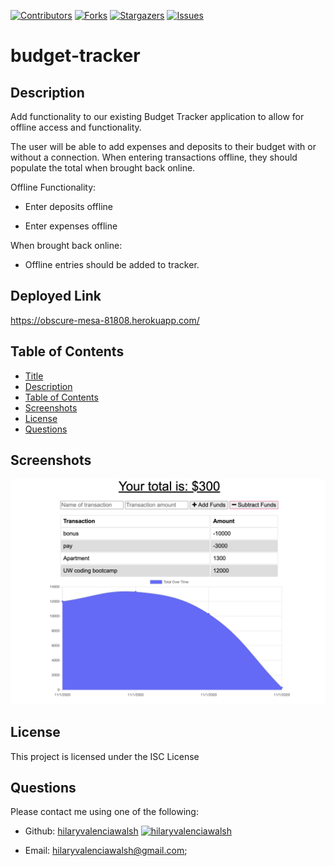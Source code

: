 [contributors-shield]: https://img.shields.io/github/contributors/hilaryvalenciawalsh/budget-tracker.svg?style=flat-square
[contributors-url]: https://github.com/hilaryvalenciawalsh/budget-tracker/graphs/contributors
[forks-shield]: https://img.shields.io/github/forks/hilaryvalenciawalsh/budget-tracker.svg?style=flat-square
[forks-url]: https://github.com/hilaryvalenciawalsh/budget-tracker/network/members
[stars-shield]: https://img.shields.io/github/stars/hilaryvalenciawalsh/budget-tracker.svg?style=flat-square
[stars-url]: https://github.com/hilaryvalenciawalsh/budget-tracker/stargazers
[issues-shield]: https://img.shields.io/github/issues/hilaryvalenciawalsh/budget-tracker.svg?style=flat-square
[issues-url]: https://github.com/hilaryvalenciawalsh/budget-tracker/issues
[![Contributors][contributors-shield]][contributors-url] [![Forks][forks-shield]][forks-url] [![Stargazers][stars-shield]][stars-url] [![Issues][issues-shield]][issues-url] 
# budget-tracker

## Description
Add functionality to our existing Budget Tracker application to allow for offline access and functionality.

The user will be able to add expenses and deposits to their budget with or without a connection. When entering transactions offline, they should populate the total when brought back online.

Offline Functionality:

  * Enter deposits offline

  * Enter expenses offline

When brought back online:

  * Offline entries should be added to tracker.

## Deployed Link
https://obscure-mesa-81808.herokuapp.com/

## Table of Contents
- [Title](#title)
- [Description](#description)
- [Table of Contents](#table-of-contents)
- [Screenshots](#screenshots)
- [License](#license)
- [Questions](#questions)

## Screenshots
<img src="screenshot.png" alt="budget-tracker"/>

## License
This project is licensed under the ISC License
   
## Questions
Please contact me using one of the following:
    
- Github: [hilaryvalenciawalsh](https://gist.github.com/hilaryvalenciawalsh)  [<img src="https://avatars1.githubusercontent.com/u/67081309?v=4" height="50" width="50" alt="hilaryvalenciawalsh"/>](https://gist.github.com/hilaryvalenciawalsh) 
    
- Email: hilaryvalenciawalsh@gmail.com;
    